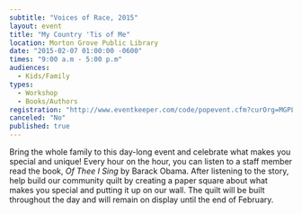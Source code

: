 ```yaml
---
subtitle: "Voices of Race, 2015"
layout: event
title: "My Country 'Tis of Me"
location: Morton Grove Public Library
date: "2015-02-07 01:00:00 -0600"
times: "9:00 a.m - 5:00 p.m"
audiences: 
  - Kids/Family
types: 
  - Workshop
  - Books/Authors
registration: "http://www.eventkeeper.com/code/popevent.cfm?curOrg=MGPL&curApp=events&eID=3876539&thisDate=NO_DATE"
canceled: "No"
published: true
---
```


Bring the whole family to this day-long event and celebrate what makes you special and unique!  Every hour on the hour, you can listen to a staff member read the book, *Of Thee I Sing* by Barack Obama.  After listening to the story, help build our community quilt by creating a paper square about what makes you special and putting it up on our wall.  The quilt will be built throughout the day and will remain on display until the end of February.